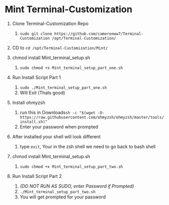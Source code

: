 # Mint Terminal-Customization

1. Clone Terminal-Customization Repo
   1. `sudo git clone https://github.com/cameronww7/Terminal-Customization /opt/Terminal-Customization/`

2. CD to `cd /opt/Terminal-Customization/Mint/`

3. chmod install Mint_terminal_setup.sh
   1. `sudo chmod +x Mint_terminal_setup_part_one.sh`

4. Run Install Script Part 1
   1. `sudo ./Mint_terminal_setup_part_one.sh`
   2. Will Exit (Thats good)

5. Install ohmyzsh
   1. run this in Downloads`sh -c "$(wget -O- https://raw.githubusercontent.com/ohmyzsh/ohmyzsh/master/tools/install.sh)"`
   2. Enter your password when prompted

6. After installed your shell will look different
   1. type `exit`, Your in the zsh shell we need to go back to bash shell

7. chmod install Mint_terminal_setup.sh
   1. `sudo chmod +x Mint_terminal_setup_part_two.sh`

8. Run Install Script Part 2
    1. *(DO NOT RUN AS SUDO, enter Password if Prompted)*
    2. `./Mint_terminal_setup_part_two.sh`
    3. You will get prompted for your password